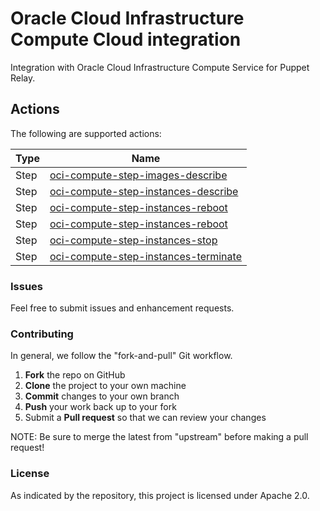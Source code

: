 # Oracle Cloud Infrastructure Compute Cloud integration

Integration with Oracle Cloud Infrastructure Compute Service for Puppet Relay.

## Actions

The following are supported actions:  

|   Type    |  Name              |
|-----------|--------------------|
| Step      | [oci-compute-step-images-describe](/steps/oci-compute-step-images-describe)  |  
| Step      | [oci-compute-step-instances-describe](/steps/oci-compute-step-instances-describe)    |  
| Step      | [oci-compute-step-instances-reboot](/steps/oci-compute-step-instances-reboot) |  
| Step      | [oci-compute-step-instances-reboot](/steps/oci-compute-step-instances-start) |  
| Step      | [oci-compute-step-instances-stop](/steps/oci-compute-step-instances-stop) |  
| Step      | [oci-compute-step-instances-terminate](/steps/oci-compute-step-instances-terminate) |

### Issues

Feel free to submit issues and enhancement requests.

### Contributing

In general, we follow the "fork-and-pull" Git workflow.

 1. **Fork** the repo on GitHub
 2. **Clone** the project to your own machine
 3. **Commit** changes to your own branch
 4. **Push** your work back up to your fork
 5. Submit a **Pull request** so that we can review your changes

NOTE: Be sure to merge the latest from "upstream" before making a pull request!

### License

As indicated by the repository, this project is licensed under Apache 2.0.

